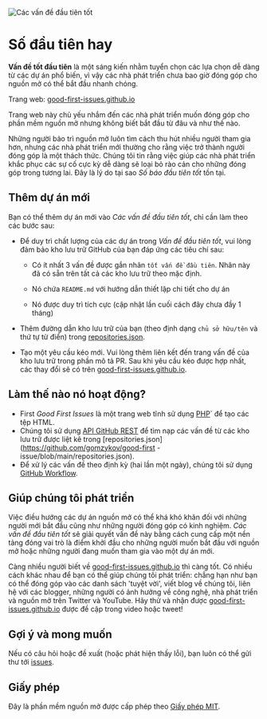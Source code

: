 ![Các vấn đề đầu tiên tốt](https://github.com/Krishna01work/good-first-issues.github.io/blob/f5ac4b7f8543913637057e166638f1735512434c/assets/github/social-preview.png)

# Số đầu tiên hay

**Vấn đề tốt đầu tiên** là một sáng kiến nhằm tuyển chọn các lựa chọn dễ dàng từ các dự án phổ biến, vì vậy các nhà phát triển chưa bao giờ đóng góp cho nguồn mở có thể bắt đầu nhanh chóng.

Trang web: [good-first-issues.github.io](https://good-first-issues.github.io)

Trang web này chủ yếu nhắm đến các nhà phát triển muốn đóng góp cho phần mềm nguồn mở nhưng không biết bắt đầu từ đâu và như thế nào.

Những người bảo trì nguồn mở luôn tìm cách thu hút nhiều người tham gia hơn, nhưng các nhà phát triển mới thường cho rằng việc trở thành người đóng góp là một thách thức. Chúng tôi tin rằng việc giúp các nhà phát triển khắc phục các sự cố cực kỳ dễ dàng sẽ loại bỏ rào cản cho những đóng góp trong tương lai. Đây là lý do tại sao *Số báo đầu tiên tốt* tồn tại.

## Thêm dự án mới

Bạn có thể thêm dự án mới vào *Các vấn đề đầu tiên tốt*, chỉ cần làm theo các bước sau:

- Để duy trì chất lượng của các dự án trong *Vấn đề đầu tiên tốt*, vui lòng đảm bảo kho lưu trữ GitHub của bạn đáp ứng các tiêu chí sau:

     - Có ít nhất 3 vấn đề được gắn nhãn `tốt vấn đề đầu tiên`. Nhãn này đã có sẵn trên tất cả các kho lưu trữ theo mặc định.

     - Nó chứa `README.md` với hướng dẫn thiết lập chi tiết cho dự án

     - Nó được duy trì tích cực (cập nhật lần cuối cách đây chưa đầy 1 tháng)

- Thêm đường dẫn kho lưu trữ của bạn (theo định dạng `chủ sở hữu/tên` và thứ tự từ điển) trong [repositories.json](https://github.com/gomzykov/good-first-issue/blob/main/repositories.json).

- Tạo một yêu cầu kéo mới. Vui lòng thêm liên kết đến trang vấn đề của kho lưu trữ trong phần mô tả PR. Sau khi yêu cầu kéo được hợp nhất, các thay đổi sẽ có trên [good-first-issues.github.io](https://good-first-issues.github.io).

## Làm thế nào nó hoạt động?

- First *Good First Issues* là một trang web tĩnh sử dụng [PHP](https://www.php.net)` để tạo các tệp HTML.
- Chúng tôi sử dụng [API GitHub REST](https://docs.github.com/en/rest) để tìm nạp các vấn đề từ các kho lưu trữ được liệt kê trong [repositories.json](https://github.com/gomzykov/good-first -issue/blob/main/repositories.json).
- Để xử lý các vấn đề theo định kỳ (hai lần một ngày), chúng tôi sử dụng [GitHub Workflow](https://docs.github.com/en/actions/USE-workflows).

## Giúp chúng tôi phát triển

Việc điều hướng các dự án nguồn mở có thể khá khó khăn đối với những người mới bắt đầu cũng như những người đóng góp có kinh nghiệm. *Các vấn đề đầu tiên tốt* sẽ giải quyết vấn đề này bằng cách cung cấp một nền tảng đóng vai trò là điểm khởi đầu cho những người muốn bắt đầu với nguồn mở hoặc những người đang muốn tham gia vào một dự án mới.

Càng nhiều người biết về [good-first-issues.github.io](https://good-first-issues.github.io) thì càng tốt. Có nhiều cách khác nhau để bạn có thể giúp chúng tôi phát triển: chẳng hạn như bạn có thể đóng góp vào các danh sách 'tuyệt vời', viết blog về chúng tôi, liên hệ với các blogger, những người có ảnh hưởng về công nghệ, nhà phát triển và nguồn mở trên Twitter và YouTube. Hãy thử và nhận được [good-first-issues.github.io](https://good-first-issues.github.io) được đề cập trong video hoặc tweet!

## Gợi ý và mong muốn

Nếu có câu hỏi hoặc đề xuất (hoặc phát hiện thấy lỗi), bạn luôn có thể gửi thư tới [issues](https://github.com/good-first-issues/good-first-issues.github.io/issues).

## Giấy phép

Đây là phần mềm nguồn mở được cấp phép theo [Giấy phép MIT](https://github.com/good-first-issues/good-first-issues.github.io/blob/main/LICENSE).